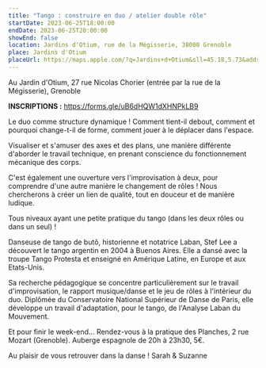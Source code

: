 ```yaml
---
title: "Tango : construire en duo / atelier double rôle"
startDate: 2023-06-25T18:00:00
endDate: 2023-06-25T20:00:00
showEnd: false
location: Jardins d'Otium, rue de la Mégisserie, 38000 Grenoble
place: Jardins d'Otium
placeUrl: https://maps.apple.com/?q=Jardins+d+Otium&sll=45.18,5.73&address=rue+de+la+mégisserie+38000+Grenoble
---
```


Au Jardin d'Otium, 27 rue Nicolas Chorier (entrée par la rue de la Mégisserie), Grenoble

**INSCRIPTIONS :** <https://forms.gle/uB6dHQW1dXHNPkLB9>

Le duo comme structure dynamique ! Comment tient-il debout, comment et pourquoi change-t-il de forme, comment jouer à le déplacer dans l'espace.

Visualiser et s'amuser des axes et des plans, une manière différente d'aborder le travail technique, en prenant conscience du fonctionnement mécanique des corps.

C'est également une ouverture vers l'improvisation à deux, pour comprendre d'une autre manière le changement de rôles ! Nous chercherons à créer un lien de qualité, tout en douceur et de manière ludique.

Tous niveaux ayant une petite pratique du tango (dans les deux rôles ou dans un seul) !

Danseuse de tango de butô, historienne et notatrice Laban, Stef Lee a découvert le tango argentin en 2004 à Buenos Aires. Elle a dansé avec la troupe Tango Protesta et enseigné en Amérique Latine, en Europe et aux Etats-Unis.

Sa recherche pédagogique se concentre particulièrement sur le travail d'improvisation, le rapport musique/danse et le jeu de rôles à l'intérieur du duo. Diplômée du Conservatoire National Supérieur de Danse de Paris, elle développe un travail d'adaptation, pour le tango, de l'Analyse Laban du Mouvement.

Et pour finir le week-end… Rendez-vous à la pratique des Planches, 2 rue Mozart (Grenoble). Auberge espagnole de 20h à 23h30, 5€.

Au plaisir de vous retrouver dans la danse !
Sarah & Suzanne
